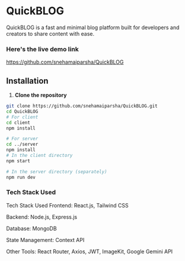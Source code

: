 # QuickBLOG
QuickBLOG is a fast and minimal blog platform built for developers and creators to share content with ease.

### Here's the live demo link
https://github.com/snehamaiparsha/QuickBLOG

## Installation

1. **Clone the repository**

```bash
git clone https://github.com/snehamaiparsha/QuickBLOG.git
cd QuickBLOG
# For client
cd client
npm install

# For server
cd ../server
npm install
# In the client directory
npm start

# In the server directory (separately)
npm run dev
```
### Tech Stack Used
Tech Stack Used
Frontend: React.js, Tailwind CSS

Backend: Node.js, Express.js

Database: MongoDB

State Management: Context API

Other Tools: React Router, Axios, JWT, ImageKit, Google Gemini API
 
